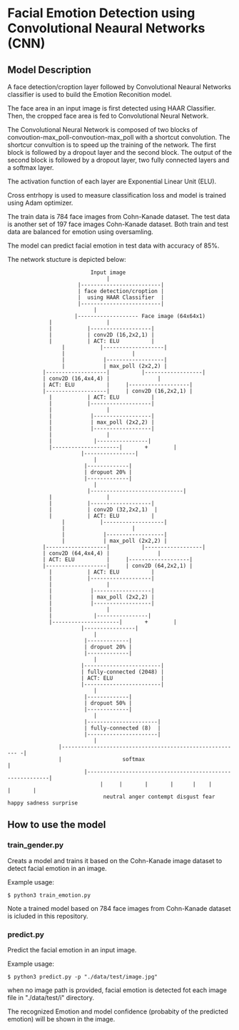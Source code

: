# Facial Emotion Detection using Convolutional Neaural Networks (CNN)

## Model Description
A face detection/croption layer followed by Convolutional Neaural Networks classifier is used to build the Emotion Reconition model. 

The face area in an input image is first detected using HAAR Classifier. Then, the cropped face area is fed to Convolutional Neural Network.

The Convolutional Neural Network is composed of two blocks of convoution-max_poll-convoution-max_poll with a shortcut convolution. The shortcur convultion is to speed up the training of the network. The first block is followed by a dropout layer and the second block. The output of the second block is followed by a dropout layer, two fully connected layers and a softmax layer.

The activation function of each layer are Exponential Linear Unit (ELU). 

Cross entrhopy is used to measure classification loss and model is trained using Adam optimizer.

The train data is 784 face images from Cohn-Kanade dataset. The test data is another set of 197 face images Cohn-Kanade dataset. Both train and test data are balanced for emotion using oversamling.

The model can predict facial emotion in test data with accuracy of 85%.

The network stucture is depicted below: 

						      Input image
					      		   |
					      |-------------------------|
					      | face detection/croption |
					      |  using HAAR Classifier  |
					      |-------------------------|
							   |
	                     |------------------- Face image (64x64x1) 
			     |				   |
			     |			 |-------------------|
			     |			 | conv2D (16,2x2,1) | 
			     |			 | ACT: ELU          |
	        	     |			 |-------------------|
	        	     |	       			   |
	          	     |			  |------------------|
	           	     |			  | max_poll (2x2,2) |
	           |-------------------|          |------------------|
	           | conv2D (16,4x4,4) | 	       	   |	
	           | ACT: ELU          | 	 |-------------------|
	           |-------------------|	 | conv2D (16,2x2,1) | 
			     |			 | ACT: ELU          |
			     |			 |-------------------|
			     |				   |
			     |			  |------------------|
			     |			  | max_poll (2x2,2) |
			     |			  |------------------|
			     |				   |
			     |			   |----------------|
			     |---------------------|       +        |
						   |----------------|
							   |
						    |-------------|
						    | dropuot 20% |
						    |-------------|
							   |
                             |-----------------------------|  
			     |				   |
			     |			 |-------------------|
			     |			 | conv2D (32,2x2,1)  | 
			     |			 | ACT: ELU          |
	        	     |			 |-------------------|
	        	     |	       			   |
	          	     |			  |------------------|
	           	     |			  | max_poll (2x2,2) |
	           |-------------------|          |------------------|
	           | conv2D (64,4x4,4) | 	       	   |	
	           | ACT: ELU          | 	 |-------------------|
	           |-------------------|	 | conv2D (64,2x2,1) | 
			     |			 | ACT: ELU          |
			     |			 |-------------------|
			     |				   |
			     |			  |------------------|
			     |			  | max_poll (2x2,2) |
			     |			  |------------------|
			     |				   |
			     |			   |----------------|
			     |---------------------|       +        |
						   |----------------|
							   |
						    |-------------|
						    | dropuot 20% |
						    |-------------|
							   |
					       |------------------------|
					       | fully-connected (2048) |
					       | ACT: ELU               |
					       |------------------------|
							   |
						    |-------------|
						    | dropuot 50% |
						    |-------------|
							   |
					        |----------------------|
					        | fully-connected (8)  |
					        |----------------------|
							   |
			        |-------------------------------------------------------- -|
			        |               	softmax                            |
	                        |----------------------------------------------------------|
	                             |     |       |       |      |    |      |       |
                                  neutral anger contempt disgust fear happy sadness surprise


## How to use the model

### train_gender.py
Creats a model and trains it based on the Cohn-Kanade image dataset to detect facial emotion in an image.

Example usage:
```
$ python3 train_emotion.py
```
Note a trained model based on 784 face images from Cohn-Kanade dataset is icluded in this repository.


### predict.py
Predict the facial emotion in an input image.

Example usage:
```
$ python3 predict.py -p "./data/test/image.jpg"
```
when no image path is provided, facial emotion is detected fot each image file in "./data/test/i" directory.

The recognized Emotion and model confidence (probabity of the predicted emotion) will be shown in the image.


